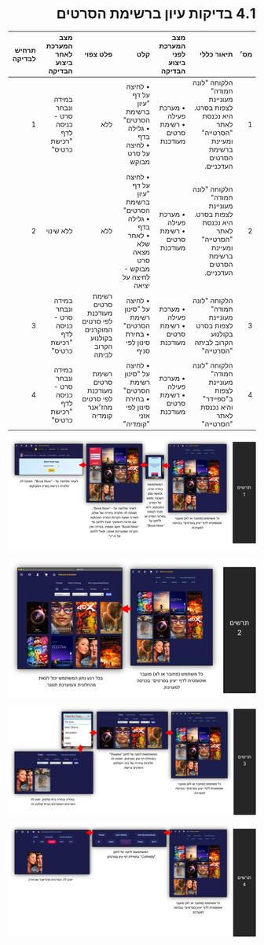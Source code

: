 <div dir="rtl">

# 4.1 בדיקות עיון ברשימת הסרטים

| מס׳ | תיאור כללי | מצב המערכת לפני ביצוע הבדיקה | קלט | פלט צפוי | מצב המערכת לאחר ביצוע הבדיקה | תרחיש לבדיקה |
|---:|---:|---:|---:|---:|---:|---:|
| 1 | הלקוחה "לונה חמודה" מעוניינת לצפות בסרט. היא נכנסת לאתר "הסרטייה" ומעיינת ברשימת הסרטים העדכניים. | • מערכת פעילה<br>• רשימת סרטים מעודכנת | • לחיצה על דף "עיון ברשימת הסרטים"<br>• גלילה בדף<br>• לחיצה על סרט מבוקש | ללא | במידה ונבחר סרט - כניסה לדף "רכישת כרטיס" | 1 |
| 2 | הלקוחה "לונה חמודה" מעוניינת לצפות בסרט. היא נכנסת לאתר "הסרטייה" ומעיינת ברשימת הסרטים העדכניים. | • מערכת פעילה<br>• רשימת סרטים מעודכנת | • לחיצה על דף "עיון ברשימת הסרטים"<br>• גלילה בדף<br>• לאחר שלא מצאה סרט מבוקש - לחיצה על יציאה | ללא | ללא שינוי | 2 |
| 3 | הלקוחה "לונה חמודה" מעוניינת לצפות בסרט בקולנוע הקרוב לביתה "הסרטייה" | • מערכת פעילה<br>• רשימת סרטים מעודכנת | • לחיצה על "סינון רשימת הסרטים"<br>• בחירת סינון לפי סניף | רשימת סרטים מעודכנת לפי סרטים המוקרנים בקולנוע הקרוב לביתה | במידה ונבחר סרט - כניסה לדף "רכישת כרטיס" | 3 |
| 4 | הלקוחה "לונה חמודה" מעוניינת לצפות ב"ספיידר" והיא נכנסת לאתר "הסרטייה" | • מערכת פעילה<br>• רשימת סרטים מעודכנת | • לחיצה על "סינון רשימת הסרטים"<br>• בחירת סינון לפי אזני "קומדיה" | רשימת סרטים מעודכנת לפי סרטים מהז׳אנר קומדיה | במידה ונבחר סרט - כניסה לדף "רכישת כרטיס" | 4 |

</div>



<p align="center">
   <img src="imageflow\imageflow1.png">
</p>

<p align="center">
   <img src="imageflow\imageflow2.png">
</p>

<p align="center">
   <img src="imageflow\imageflow3.png">
</p>

<p align="center">
   <img src="imageflow\imageflow4.png">
</p>
